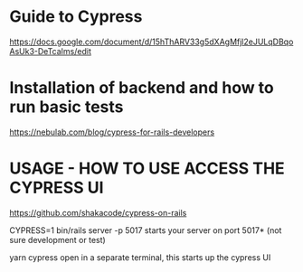 # Guide to Cypress
https://docs.google.com/document/d/15hThARV33g5dXAgMfjl2eJULqDBqoAsUk3-DeTcaIms/edit


# Installation of backend and how to run basic tests
https://nebulab.com/blog/cypress-for-rails-developers


# USAGE - HOW TO USE ACCESS THE CYPRESS UI
https://github.com/shakacode/cypress-on-rails

CYPRESS=1 bin/rails server -p 5017
starts your server on port 5017* (not sure development or test)

yarn cypress open
in a separate terminal, this starts up the cypress UI

